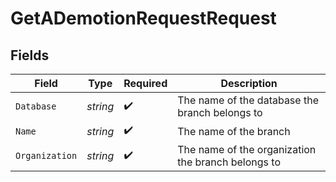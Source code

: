 # GetADemotionRequestRequest


## Fields

| Field                                              | Type                                               | Required                                           | Description                                        |
| -------------------------------------------------- | -------------------------------------------------- | -------------------------------------------------- | -------------------------------------------------- |
| `Database`                                         | *string*                                           | :heavy_check_mark:                                 | The name of the database the branch belongs to     |
| `Name`                                             | *string*                                           | :heavy_check_mark:                                 | The name of the branch                             |
| `Organization`                                     | *string*                                           | :heavy_check_mark:                                 | The name of the organization the branch belongs to |